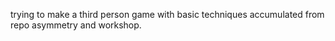 trying to make a third person game with basic techniques accumulated from repo asymmetry and workshop.
